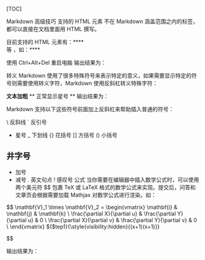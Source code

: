 [TOC]

Markdown 高级技巧 支持的 HTML 元素 不在 Markdown 涵盖范围之内的标签，都可以直接在文档里面用 HTML 撰写。

目前支持的 HTML 元素有：****  
等 ，如：****

使用 Ctrl+Alt+Del 重启电脑 输出结果为：

转义 Markdown 使用了很多特殊符号来表示特定的意义，如果需要显示特定的符号则需要使用转义字符，Markdown 使用反斜杠转义特殊字符：

**文本加粗** ** 正常显示星号 ** 输出结果为：

Markdown 支持以下这些符号前面加上反斜杠来帮助插入普通的符号：

\ 反斜线 ` 反引号

+   星号 \_ 下划线 {} 花括号 \[\] 方括号 () 小括号

## 井字号

+   加号
+   减号 . 英文句点 ! 感叹号 公式 当你需要在编辑器中插入数学公式时，可以使用两个美元符 $$ 包裹 TeX 或 LaTeX 格式的数学公式来实现。提交后，问答和文章页会根据需要加载 Mathjax 对数学公式进行渲染。如：

$$ \\mathbf{V}\_1 \\times \\mathbf{V}\_2 = \\begin{vmatrix} \\mathbf{i} & \\mathbf{j} & \\mathbf{k} \\ \\frac{\\partial X}{\\partial u} & \\frac{\\partial Y}{\\partial u} & 0 \\ \\frac{\\partial X}{\\partial v} & \\frac{\\partial Y}{\\partial v} & 0 \\ \\end{vmatrix} ${$tep1}{\\style{visibility:hidden}{(x+1)(x+1)}}

$$

输出结果为：
